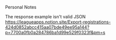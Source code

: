 Personal Notes

The response example isn't valid JSON
https://leagueapps.notion.site/Export-registrations-424d0852abcc415aa07bde49ee95a144?p=7700a0fb0a284786ba1d99e529f0323f&pm=s